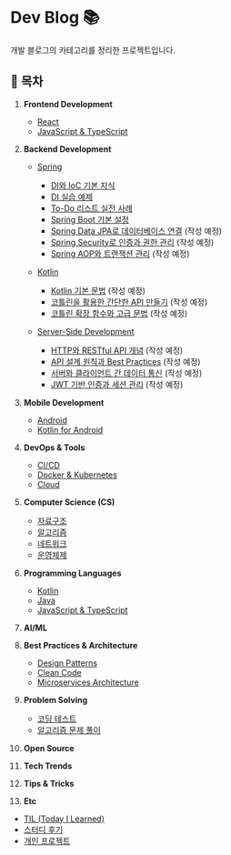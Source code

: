 # Dev Blog 📚  

개발 블로그의 카테고리를 정리한 프로젝트입니다.  

## 📂 **목차**  

1. **Frontend Development**  
   - [React](Frontend/React/)  
   - [JavaScript & TypeScript](Frontend/JavaScript-TypeScript/)  

2. **Backend Development**  
   - [Spring](Backend/Spring/)  
      - [DI와 IoC 기본 지식](Backend/Spring/1_DI-and-IoC-Basics.md)  
      - [DI 실습 예제](Backend/Spring/2_DI-Practice.md)  
      - [To-Do 리스트 실전 사례](Backend/Spring/3_DI-Real-World-Example-ToDo-App.md)  
      - [Spring Boot 기본 설정](Backend/Spring/4_Spring-Boot-Basics.md)  
      - [Spring Data JPA로 데이터베이스 연결](Backend/Spring/5_Spring-Data-JPA.md) (작성 예정)  
      - [Spring Security로 인증과 권한 관리](Backend/Spring/6_Spring-Security.md) (작성 예정)  
      - [Spring AOP와 트랜잭션 관리](Backend/Spring/7_Spring-AOP-and-Transaction.md) (작성 예정)  

   - [Kotlin](Backend/Kotlin/)  
      - [Kotlin 기본 문법](Backend/Kotlin/1_Kotlin-Basics.md) (작성 예정)  
      - [코틀린을 활용한 간단한 API 만들기](Backend/Kotlin/2_Kotlin-API-Building.md) (작성 예정)  
      - [코틀린 확장 함수와 고급 문법](Backend/Kotlin/3_Kotlin-Advanced-Features.md) (작성 예정)  

   - [Server-Side Development](Backend/Server-Side-Development/)  
      - [HTTP와 RESTful API 개념](Backend/Server-Side-Development/1_HTTP-and-RESTful.md) (작성 예정)  
      - [API 설계 원칙과 Best Practices](Backend/Server-Side-Development/2_API-Design-Best-Practices.md) (작성 예정)  
      - [서버와 클라이언트 간 데이터 통신](Backend/Server-Side-Development/3_Server-Client-Communication.md) (작성 예정)  
      - [JWT 기반 인증과 세션 관리](Backend/Server-Side-Development/4_JWT-and-Session-Management.md) (작성 예정)  

3. **Mobile Development**  
   - [Android](Mobile/Android/)  
   - [Kotlin for Android](Mobile/Kotlin-for-Android/)  

4. **DevOps & Tools**  
   - [CI/CD](DevOps-Tools/CI-CD/)  
   - [Docker & Kubernetes](DevOps-Tools/Docker-Kubernetes/)  
   - [Cloud](DevOps-Tools/Cloud/)  

5. **Computer Science (CS)**  
   - [자료구조](CS/Data-Structures/)  
   - [알고리즘](CS/Algorithms/)  
   - [네트워크](CS/Networks/)  
   - [운영체제](CS/Operating-Systems/)  

6. **Programming Languages**  
   - [Kotlin](Programming-Languages/Kotlin/)  
   - [Java](Programming-Languages/Java/)  
   - [JavaScript & TypeScript](Programming-Languages/JavaScript-TypeScript/)  

7. **AI/ML**  

8. **Best Practices & Architecture**  
   - [Design Patterns](Best-Practices-Architecture/Design-Patterns/)  
   - [Clean Code](Best-Practices-Architecture/Clean-Code/)  
   - [Microservices Architecture](Best-Practices-Architecture/Microservices-Architecture/)  

9. **Problem Solving**  
   - [코딩 테스트](Problem-Solving/Coding-Test/)  
   - [알고리즘 문제 풀이](Problem-Solving/Algorithms/)  

10. **Open Source**  

11. **Tech Trends**  

12. **Tips & Tricks**  

13. **Etc**  
   - [TIL (Today I Learned)](Etc/TIL/)  
   - [스터디 후기](Etc/Study-Reviews/)  
   - [개인 프로젝트](Etc/Personal-Projects/)  
